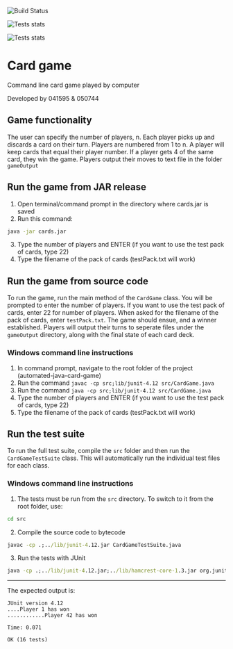 ![Build Status](https://travis-ci.com/mrbrianevans/automated-java-card-game.svg?branch=master)

![Tests stats](https://img.shields.io/badge/tests-tests%20failed%3A%200%2C%20passed%3A%2016-success)

![Tests stats](https://img.shields.io/badge/code%20coverage-88%25%20of%20lines-brightgreen)
# Card game
Command line card game played by computer

Developed by 041595 & 050744


## Game functionality
The user can specify the number of players, n.
Each player picks up and discards a card on their turn. 
Players are numbered from 1 to n. 
A player will keep cards that equal their player number. 
If a player gets 4 of the same card, they win the game. 
Players output their moves to text file in the folder `gameOutput`

## Run the game from JAR release
1. Open terminal/command prompt in the directory where cards.jar is saved
2. Run this command:
```cmd
java -jar cards.jar
```
3. Type the number of players and ENTER (if you want to use the test pack of cards, type 22)
4. Type the filename of the pack of cards (testPack.txt will work)

## Run the game from source code
To run the game, run the main method of the `CardGame` class. You will be prompted to enter the number of players. If you want to use the test pack of cards, enter 22 for number of players. When asked for the filename of the pack of cards, enter `testPack.txt`. The game should ensue, and a winner established. Players will output their turns to seperate files under the `gameOutput` directory, along with the final state of each card deck.

### Windows command line instructions
1. In command prompt, navigate to the root folder of the project (automated-java-card-game)
2. Run the command `javac -cp src;lib/junit-4.12 src/CardGame.java`
3. Run the command `java -cp src;lib/junit-4.12 src/CardGame.java`
4. Type the number of players and ENTER (if you want to use the test pack of cards, type 22)
5. Type the filename of the pack of cards (testPack.txt will work)

## Run the test suite
To run the full test suite, compile the `src` folder and then run the `CardGameTestSuite` class. This will automatically run the individual test files for each class.

### Windows command line instructions
1. The tests must be run from the `src` directory. To switch to it from the root folder, use:
```cmd
cd src
```
2. Compile the source code to bytecode
```cmd
javac -cp .;../lib/junit-4.12.jar CardGameTestSuite.java
```
3. Run the tests with JUnit
```cmd
java -cp .;../lib/junit-4.12.jar;../lib/hamcrest-core-1.3.jar org.junit.runner.JUnitCore CardGameTestSuite
```
---
The expected output is:
```
JUnit version 4.12
....Player 1 has won
............Player 42 has won

Time: 0.071

OK (16 tests)
```
